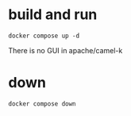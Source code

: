 # build and run
```
docker compose up -d
```

There is no GUI in apache/camel-k

# down
```
docker compose down
```

